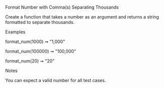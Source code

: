 Format Number with Comma(s) Separating Thousands

Create a function that takes a number as an argument and returns a string 
formatted to separate thousands.

Examples

format_num(1000) ➞ "1,000"

format_num(100000) ➞ "100,000"

format_num(20) ➞ "20"

Notes

You can expect a valid number for all test cases.